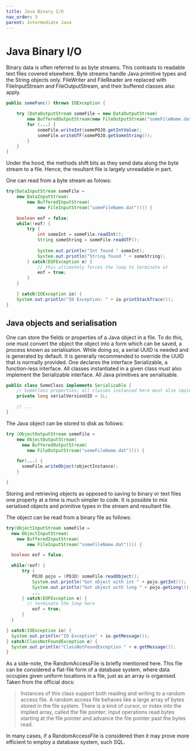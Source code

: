 ```yaml
---
title: Java Binary I/O
nav_order: 3
parent: Intermediate Java
---
```


# Java Binary I/O

Binary data is often referred to as byte streams. This contrasts to readable text files covered elsewhere. Byte streams handle Java primitive types and the String objects only. FileWriter and FileReader are replaced with FileInputStream and FileOutputStream, and their buffered classes also apply.

```java
public someFunc() throws IOException {

    try (DataOutputStream someFile = new DataOutputStream(
        new BufferedOutputStream(new FileOutputStream("someFileName.dat")))) {
        for (...) {
            someFile.writeInt(somePOJO.getIntValue);
            someFile.writeUTF(somePOJO.getSomeString());
        }
    }
}
```

Under the hood, the methods shift bits as they send data along the byte stream to a file. Hence, the resultant file is largely unreadable in part.

One can read from a byte stream as folows:

```java
try(DataInputStream someFile = 
    new DataInputStream(
        new BufferedInputStream(
            new FileInputStream("someFileName.dat")))) {

    boolean eof = false;
    while(!eof) {
        try {
            int someInt = someFile.readInt();
            String someString = someFile.readUTF();
            
            System.out.println("Int found " someInt);
            System.out.println("String found " + someString);            
        } catch(EOFException e) {
            // this ultimately forces the loop to terminate at
            eof = true;
        }
    }

    } catch(IOException io) {
    System.out.println("IO Exception: " + io.printStackTrace());
}
```

## Java objects and serialisation

One can store the fields or properties of a Java object in a file. To do this, one must convert the object the object into a form which can be saved, a process known as serialisation. While doing so, a serial UUID is needed and is generated by default. It is generally recommended to override the UUID that is normally provided. One declares the interface Serializable, a function-less interface. All classes instantiated in a given class must also implement the Serializable interface. All Java primitives are serialisable.

```java
public class SomeClass implements Serializable {
    // SomeClass properties; all classes instanced here must also implement Serializable
    private long serialVersionUID = 1L;

    // ...
}
```

The Java object can be stored to disk as follows:

```java
try (ObjectOutputStream someFile = 
    new ObjectOutputStream(
      new BufferedOutputStream(
        new FileOutputStream("someFileName.dat")))) {

    for(...) {
      someFile.writeObject(objectInstance);
    }

}
```

Storing and retrieving objects as opposed to saving to binary or text files one property at a time is much simpler to code. It is possible to mix serialised objects and primitive types in the stream and resultant file.

The object can be read from a binary file as follows:

```java
try(ObjectInputStream someFile = 
  new ObjectInputStream(
    new BufferedInputStream(
        new FileInputStream("someFileName.dat")))) {

  boolean eof = false;

  while(!eof) {
      try {
          POJO pojo = (POJO) someFile.readObject();
          System.out.println("Got object with int " + pojo.getInt());
          System.out.println("Got object with long " + pojo.getLong());
          ...
      } catch(EOFException e) {
        // terminate the loop here
          eof = true;
      }
  }

} catch(IOException io) {
  System.out.println("IO Exception" + io.getMessage());
} catch(ClassNotFoundException e) {
  System.out.println("ClassNotFoundException " + e.getMessage());
}
```

As a side-note, the RandomAccessFile is briefly mentioned here. This file can be considered a flat-file form of a database system, where data occupies given uniform locations in a file, just as an array is organised. Taken from the official docs:

> Instances of this class support both reading and writing to a random access file. A random access file behaves like a large array of bytes stored in the file system. There is a kind of cursor, or index into the implied array, called the file pointer; input operations read bytes starting at the file pointer and advance the file pointer past the bytes read.

In many cases, if a RandomAccessFile is considered then it may prove more efficient to employ a database system, such SQL.
